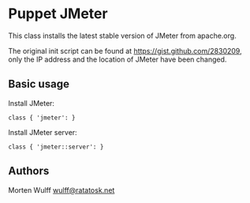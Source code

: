 Puppet JMeter
=============

This class installs the latest stable version of JMeter from apache.org.

The original init script can be found at https://gist.github.com/2830209, only the IP address and the location of JMeter have been changed.


Basic usage
-----------

Install JMeter:

    class { 'jmeter': }

Install JMeter server:

    class { 'jmeter::server': }


Authors
-------

Morten Wulff <wulff@ratatosk.net>